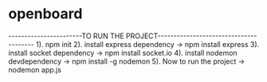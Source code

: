 # openboard
-----------------------TO RUN THE PROJECT---------------------------------------
1). npm init
2). install express dependency -> npm install express
3). install socket dependency -> npm install socket.io
4). install nodemon devdependency -> npm install -g nodemon
5). Now to  run the project -> nodemon app.js


